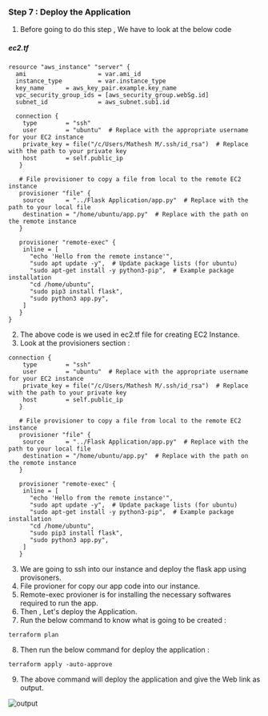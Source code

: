 ### Step 7 : Deploy the Application

1. Before going to do this step , We have to look at the below code

##### ec2.tf
```
resource "aws_instance" "server" {
  ami                    = var.ami_id
  instance_type          = var.instance_type
  key_name      = aws_key_pair.example.key_name
  vpc_security_group_ids = [aws_security_group.webSg.id]
  subnet_id              = aws_subnet.sub1.id

  connection {
    type        = "ssh"
    user        = "ubuntu"  # Replace with the appropriate username for your EC2 instance
    private_key = file("/c/Users/Mathesh M/.ssh/id_rsa")  # Replace with the path to your private key
    host        = self.public_ip
   }

   # File provisioner to copy a file from local to the remote EC2 instance
   provisioner "file" {
    source      = "../Flask Application/app.py"  # Replace with the path to your local file
    destination = "/home/ubuntu/app.py"  # Replace with the path on the remote instance
   }

   provisioner "remote-exec" {
    inline = [
      "echo 'Hello from the remote instance'",
      "sudo apt update -y",  # Update package lists (for ubuntu)
      "sudo apt-get install -y python3-pip",  # Example package installation
      "cd /home/ubuntu",
      "sudo pip3 install flask",
      "sudo python3 app.py",
    ]
   }
}

```
2. The above code is we used in ec2.tf file for creating EC2 Instance.
3. Look at the provisioners section :
```
connection {
    type        = "ssh"
    user        = "ubuntu"  # Replace with the appropriate username for your EC2 instance
    private_key = file("/c/Users/Mathesh M/.ssh/id_rsa")  # Replace with the path to your private key
    host        = self.public_ip
   }

   # File provisioner to copy a file from local to the remote EC2 instance
   provisioner "file" {
    source      = "../Flask Application/app.py"  # Replace with the path to your local file
    destination = "/home/ubuntu/app.py"  # Replace with the path on the remote instance
   }

   provisioner "remote-exec" {
    inline = [
      "echo 'Hello from the remote instance'",
      "sudo apt update -y",  # Update package lists (for ubuntu)
      "sudo apt-get install -y python3-pip",  # Example package installation
      "cd /home/ubuntu",
      "sudo pip3 install flask",
      "sudo python3 app.py",
    ]
   }
```
3. We are going to ssh into our instance and deploy the flask app using provisoners.
4. File provioner for copy our app code into our instance.
5. Remote-exec provioner is for installing the necessary softwares required to run the app.
6. Then , Let's deploy the Application.
7. Run the below command to know what is going to be created :
```
terraform plan
```
8. Then run the below command for deploy the application :
```
terraform apply -auto-approve
```
9. The above command will deploy the application and give the Web link as output.

![output](https://github.com/mathesh-me/application-deployment-in-aws-terraform/assets/144098846/3570868c-d0f9-4d47-8651-b1301c072dce)
